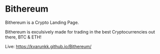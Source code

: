 # Bithereum
Bithereum is a Crypto Landing Page.

Bithereum is exculsively made for trading in the best Cryptocurrencies out there, BTC & ETH!

Live: https://kvarunkk.github.io/Bithereum/
